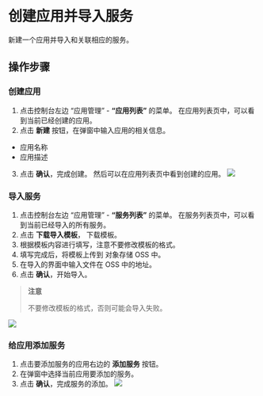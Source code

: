 # 创建应用并导入服务
新建一个应用并导入和关联相应的服务。

## 操作步骤
### 创建应用
1. 点击控制台左边 “应用管理” - **“应用列表”** 的菜单。 在应用列表页中，可以看到当前已经创建的应用。
2. 点击 **新建** 按钮，在弹窗中输入应用的相关信息。
  - 应用名称
  - 应用描述
3. 点击 **确认**，完成创建。 然后可以在应用列表页中看到创建的应用。
![](../../../../../image/AMC/create-application.png)

### 导入服务
1. 点击控制台左边 “应用管理” - **“服务列表”** 的菜单。 在服务列表页中，可以看到当前已经导入的所有服务。
2. 点击 **下载导入模板**， 下载模板。
3. 根据模板内容进行填写，注意不要修改模板的格式。
4. 填写完成后，将模板上传到 对象存储 OSS 中。
5. 在导入的界面中输入文件在 OSS 中的地址。
6. 点击 **确认**，开始导入。

> **注意**
>
> 不要修改模板的格式，否则可能会导入失败。

![](../../../../../image/AMC/services-import.png)

### 给应用添加服务
1. 点击要添加服务的应用右边的 **添加服务** 按钮。
2. 在弹窗中选择当前应用要添加的服务。
3. 点击 **确认**，完成服务的添加。
![](../../../../../image/AMC/add-services.png)
